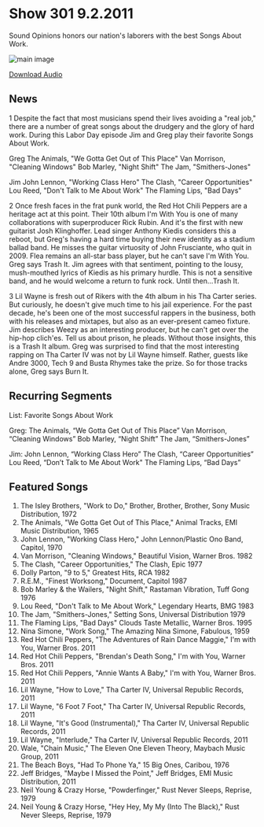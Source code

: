 # Show 301 9.2.2011
Sound Opinions honors our nation's laborers with the best Songs About Work.

![main image](http://www.soundopinions.org/images/2009/laborday.jpg)

[Download Audio](http://audio.soundopinions.org/streams/2011/09/so_20110902.m3u)

## News
1 Despite the fact that most musicians spend their lives avoiding a "real job," there are a number of great songs about the drudgery and the glory of hard work. During this Labor Day episode Jim and Greg play their favorite Songs About Work.

Greg
The Animals, "We Gotta Get Out of This Place" 
Van Morrison, "Cleaning Windows"
Bob Marley, "Night Shift"
The Jam, "Smithers-Jones"

Jim
John Lennon, "Working Class Hero"
The Clash, "Career Opportunities"
Lou Reed, "Don't Talk to Me About Work"
The Flaming Lips, "Bad Days"

2 Once fresh faces in the frat punk world, the Red Hot Chili Peppers are a heritage act at this point. Their 10th album I'm With You is one of many collaborations with superproducer Rick Rubin. And it's the first with new guitarist Josh Klinghoffer. Lead singer Anthony Kiedis considers this a reboot, but Greg's having a hard time buying their new identity as a stadium ballad band. He misses the guitar virtuosity of John Frusciante, who quit in 2009. Flea remains an all-star bass player, but he can't save I'm With You. Greg says Trash It. Jim agrees with that sentiment, pointing to the lousy, mush-mouthed lyrics of Kiedis as his primary hurdle. This is not a sensitive band, and he would welcome a return to funk rock. Until then...Trash It.

3 Lil Wayne is fresh out of Rikers with the 4th album in his Tha Carter series. But curiously, he doesn't give much time to his jail experience. For the past decade, he's been one of the most successful rappers in the business, both with his releases and mixtapes, but also as an ever-present cameo fixture. Jim describes Weezy as an interesting producer, but he can't get over the hip-hop clich'es. Tell us about prison, he pleads. Without those insights, this is a Trash It album. Greg was surprised to find that the most interesting rapping on Tha Carter IV was not by Lil Wayne himself. Rather, guests like Andre 3000, Tech 9 and Busta Rhymes take the prize. So for those tracks alone, Greg says Burn It.

## Recurring Segments
List: Favorite Songs About Work

Greg:
The Animals, “We Gotta Get Out of This Place” 
Van Morrison, “Cleaning Windows”
Bob Marley, “Night Shift”
The Jam, “Smithers-Jones”

Jim:
John Lennon, “Working Class Hero”
The Clash, “Career Opportunities”
Lou Reed, “Don’t Talk to Me About Work"
The Flaming Lips, “Bad Days”

## Featured Songs
1. The Isley Brothers, "Work to Do," Brother, Brother, Brother, Sony Music Distribution, 1972
2. The Animals, "We Gotta Get Out of This Place," Animal Tracks, EMI Music Distribution, 1965
3. John Lennon, "Working Class Hero," John Lennon/Plastic Ono Band, Capitol, 1970
4. Van Morrison, "Cleaning Windows," Beautiful Vision, Warner Bros. 1982
5. The Clash, "Career Opportunities," The Clash, Epic 1977
6. Dolly Parton, "9 to 5," Greatest Hits, RCA 1982
7. R.E.M., "Finest Worksong," Document, Capitol 1987
8. Bob Marley & the Wailers, "Night Shift," Rastaman Vibration, Tuff Gong 1976
9. Lou Reed, "Don't Talk to Me About Work," Legendary Hearts, BMG 1983
10. The Jam, "Smithers-Jones," Setting Sons, Universal Distribution 1979
11. The Flaming Lips, "Bad Days" Clouds Taste Metallic, Warner Bros. 1995
12. Nina Simone, "Work Song," The Amazing Nina Simone, Fabulous, 1959
13. Red Hot Chili Peppers, "The Adventures of Rain Dance Maggie," I'm with You, Warner Bros. 2011
14. Red Hot Chili Peppers, "Brendan's Death Song," I'm with You, Warner Bros. 2011
15. Red Hot Chili Peppers, "Annie Wants A Baby," I'm with You, Warner Bros. 2011
16. Lil Wayne, "How to Love," Tha Carter IV, Universal Republic Records, 2011
17. Lil Wayne, "6 Foot 7 Foot," Tha Carter IV, Universal Republic Records, 2011
18. Lil Wayne, "It's Good (Instrumental)," Tha Carter IV, Universal Republic Records, 2011
19. Lil Wayne, "Interlude," Tha Carter IV, Universal Republic Records, 2011
20. Wale, "Chain Music," The Eleven One Eleven Theory, Maybach Music Group, 2011
21. The Beach Boys, "Had To Phone Ya," 15 Big Ones, Caribou, 1976
22. Jeff Bridges, "Maybe I Missed the Point," Jeff Bridges, EMI Music Distribution, 2011
23. Neil Young & Crazy Horse, "Powderfinger," Rust Never Sleeps, Reprise, 1979
24. Neil Young & Crazy Horse, "Hey Hey, My My (Into The Black)," Rust Never Sleeps, Reprise, 1979
